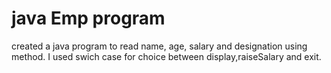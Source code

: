 # java Emp program
created a java program to read name, age, salary and designation using method.
I used swich case for choice between display,raiseSalary and exit.
